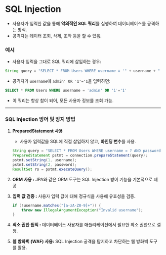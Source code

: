 # **SQL Injection**

- 사용자가 입력한 값을 통해 **악의적인 SQL 쿼리**를 실행하여 데이터베이스를 공격하는 방식.
- 공격자는 데이터 조회, 삭제, 조작 등을 할 수 있음.

### **예시**

- 사용자 입력을 그대로 SQL 쿼리에 삽입하는 경우:

```java
String query = "SELECT * FROM Users WHERE username = '" + username + "';";
```

- 공격자가 `username`에 `admin' OR '1'='1`을 입력하면:

```sql
SELECT * FROM Users WHERE username = 'admin' OR '1'='1'
```

- 이 쿼리는 항상 참이 되어, 모든 사용자 정보를 조회 가능.

---

### **SQL Injection 방어 및 방지 방법**

1. **PreparedStatement 사용**
    - 사용자 입력값을 SQL에 직접 삽입하지 않고, **바인딩 변수**를 사용.
    
    ```java
    String query = "SELECT * FROM Users WHERE username = ? AND password = ?";
    PreparedStatement pstmt = connection.prepareStatement(query);
    pstmt.setString(1, username);
    pstmt.setString(2, password);
    ResultSet rs = pstmt.executeQuery();
    
    ```
    
2. **ORM 사용 :** JPA와 같은 ORM 도구는 SQL Injection 방어 기능을 기본적으로 제공
3. **입력 값 검증 :** 사용자 입력 값에 대해 정규식을 사용해 유효성을 검증.
    
    ```java
    if (!username.matches("[a-zA-Z0-9]+")) {
        throw new IllegalArgumentException("Invalid username");
    }
    
    ```
    
4. **최소 권한 원칙 :** 데이터베이스 사용자를 애플리케이션에서 필요한 최소 권한으로 설정.
5. **웹 방화벽 (WAF) 사용:** SQL Injection 공격을 탐지하고 차단하는 웹 방화벽 도구를 활용.